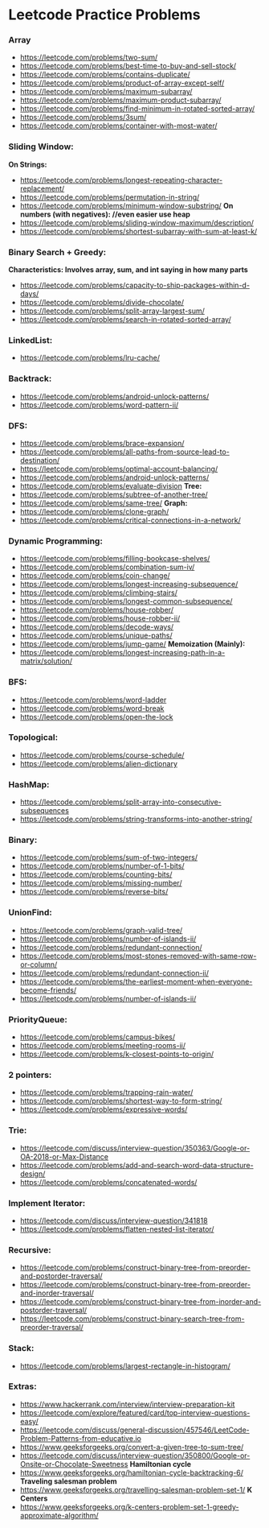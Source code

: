 # Leetcode Practice Problems

### Array
- https://leetcode.com/problems/two-sum/
- https://leetcode.com/problems/best-time-to-buy-and-sell-stock/
- https://leetcode.com/problems/contains-duplicate/
- https://leetcode.com/problems/product-of-array-except-self/
- https://leetcode.com/problems/maximum-subarray/
- https://leetcode.com/problems/maximum-product-subarray/
- https://leetcode.com/problems/find-minimum-in-rotated-sorted-array/
- https://leetcode.com/problems/3sum/
- https://leetcode.com/problems/container-with-most-water/

### Sliding Window:
**On Strings:**
- https://leetcode.com/problems/longest-repeating-character-replacement/
- https://leetcode.com/problems/permutation-in-string/
- https://leetcode.com/problems/minimum-window-substring/
**On numbers (with negatives): //even easier use heap**
- https://leetcode.com/problems/sliding-window-maximum/description/
- https://leetcode.com/problems/shortest-subarray-with-sum-at-least-k/

### Binary Search + Greedy:
**Characteristics: Involves array, sum, and int saying in how many parts**
- https://leetcode.com/problems/capacity-to-ship-packages-within-d-days/
- https://leetcode.com/problems/divide-chocolate/
- https://leetcode.com/problems/split-array-largest-sum/
- https://leetcode.com/problems/search-in-rotated-sorted-array/

### LinkedList:
- https://leetcode.com/problems/lru-cache/

### Backtrack:
- https://leetcode.com/problems/android-unlock-patterns/
- https://leetcode.com/problems/word-pattern-ii/

### DFS:
- https://leetcode.com/problems/brace-expansion/
- https://leetcode.com/problems/all-paths-from-source-lead-to-destination/
- https://leetcode.com/problems/optimal-account-balancing/
- https://leetcode.com/problems/android-unlock-patterns/
- https://leetcode.com/problems/evaluate-division
**Tree:**
- https://leetcode.com/problems/subtree-of-another-tree/
- https://leetcode.com/problems/same-tree/
**Graph:**
- https://leetcode.com/problems/clone-graph/
- https://leetcode.com/problems/critical-connections-in-a-network/

### Dynamic Programming:
- https://leetcode.com/problems/filling-bookcase-shelves/
- https://leetcode.com/problems/combination-sum-iv/
- https://leetcode.com/problems/coin-change/
- https://leetcode.com/problems/longest-increasing-subsequence/
- https://leetcode.com/problems/climbing-stairs/
- https://leetcode.com/problems/longest-common-subsequence/
- https://leetcode.com/problems/house-robber/
- https://leetcode.com/problems/house-robber-ii/
- https://leetcode.com/problems/decode-ways/
- https://leetcode.com/problems/unique-paths/
- https://leetcode.com/problems/jump-game/
 **Memoization (Mainly):**
- https://leetcode.com/problems/longest-increasing-path-in-a-matrix/solution/

### BFS:
- https://leetcode.com/problems/word-ladder
- https://leetcode.com/problems/word-break
- https://leetcode.com/problems/open-the-lock

### Topological:
- https://leetcode.com/problems/course-schedule/
- https://leetcode.com/problems/alien-dictionary

### HashMap:
- https://leetcode.com/problems/split-array-into-consecutive-subsequences
- https://leetcode.com/problems/string-transforms-into-another-string/

### Binary:
- https://leetcode.com/problems/sum-of-two-integers/
- https://leetcode.com/problems/number-of-1-bits/
- https://leetcode.com/problems/counting-bits/
- https://leetcode.com/problems/missing-number/
- https://leetcode.com/problems/reverse-bits/

### UnionFind:
- https://leetcode.com/problems/graph-valid-tree/
- https://leetcode.com/problems/number-of-islands-ii/
- https://leetcode.com/problems/redundant-connection/
- https://leetcode.com/problems/most-stones-removed-with-same-row-or-column/
- https://leetcode.com/problems/redundant-connection-ii/
- https://leetcode.com/problems/the-earliest-moment-when-everyone-become-friends/
- https://leetcode.com/problems/number-of-islands-ii/

### PriorityQueue:
- https://leetcode.com/problems/campus-bikes/
- https://leetcode.com/problems/meeting-rooms-ii/
- https://leetcode.com/problems/k-closest-points-to-origin/

### 2 pointers:
- https://leetcode.com/problems/trapping-rain-water/
- https://leetcode.com/problems/shortest-way-to-form-string/
- https://leetcode.com/problems/expressive-words/

### Trie:
- https://leetcode.com/discuss/interview-question/350363/Google-or-OA-2018-or-Max-Distance
- https://leetcode.com/problems/add-and-search-word-data-structure-design/
- https://leetcode.com/problems/concatenated-words/

### Implement Iterator:
- https://leetcode.com/discuss/interview-question/341818
- https://leetcode.com/problems/flatten-nested-list-iterator/

### Recursive:
- https://leetcode.com/problems/construct-binary-tree-from-preorder-and-postorder-traversal/
- https://leetcode.com/problems/construct-binary-tree-from-preorder-and-inorder-traversal/
- https://leetcode.com/problems/construct-binary-tree-from-inorder-and-postorder-traversal/
- https://leetcode.com/problems/construct-binary-search-tree-from-preorder-traversal/

### Stack:
- https://leetcode.com/problems/largest-rectangle-in-histogram/

### Extras:

- https://www.hackerrank.com/interview/interview-preparation-kit
- https://leetcode.com/explore/featured/card/top-interview-questions-easy/
- https://leetcode.com/discuss/general-discussion/457546/LeetCode-Problem-Patterns-from-educative.io
- https://www.geeksforgeeks.org/convert-a-given-tree-to-sum-tree/
- https://leetcode.com/discuss/interview-question/350800/Google-or-Onsite-or-Chocolate-Sweetness
**Hamiltonian cycle**
- https://www.geeksforgeeks.org/hamiltonian-cycle-backtracking-6/
**Traveling salesman problem**
- https://www.geeksforgeeks.org/travelling-salesman-problem-set-1/
**K Centers**
- https://www.geeksforgeeks.org/k-centers-problem-set-1-greedy-approximate-algorithm/

